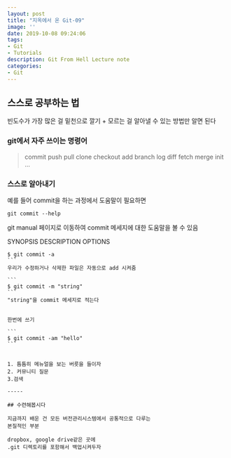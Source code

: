 ```yaml
---
layout: post
title: "지옥에서 온 Git-09"
image: ''
date: 2019-10-08 09:24:06
tags: 
- Git
- Tutorials
description: Git From Hell Lecture note
categories:
- Git
---
```


## 스스로 공부하는 법

빈도수가 가장 많은 걸 밑천으로 깔기
+
모르는 걸 알아낼 수 있는 방법만 알면 된다

### git에서 자주 쓰이는 명령어
>	commit
>	push
>	pull
>	clone
>	checkout
>	add
>	branch
>	log
>	diff
>	fetch
>	merge
>	init
>	...

### 스스로 알아내기

예를 들어 commit을 하는 과정에서
도움말이 필요하면

```
git commit --help
```

git manual 페이지로 이동하여
commit 메세지에 대한 도움말을 볼 수 있음

SYNOPSIS
DESCRIPTION
OPTIONS

````
$ git commit -a 
```
우리가 수정하거나 삭제한 파일은 자동으로 add 시켜줌

```
$ git commit -m "string"
```
"string"을 commit 메세지로 적는다


한번에 쓰기 

```
$ git commit -am "hello"
```


1. 틈틈히 메뉴얼을 보는 버릇을 들이자
2. 커뮤니티 질문
3.검색

-----

## 수련해봅시다

지금까지 배운 건 모든 버전관리시스템에서 공통적으로 다루는
본질적인 부분

dropbox, google drive같은 곳에
.git 디렉토리를 포함해서 백업시켜두자
